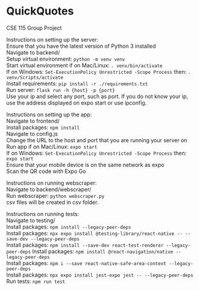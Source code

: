 # QuickQuotes
CSE 115 Group Project

Instructions on setting up the server:  
Ensure that you have the latest version of Python 3 installed  
Navigate to backend/  
Setup virtual environment: ```python -m venv venv```  
Start virtual environment if on Mac/Linux: ```. venv/bin/activate```  
If on Windows: ```Set-ExecutionPolicy Unrestricted -Scope Process``` then: ```. venv/Scripts/activate```  
Install requirements: ```pip install -r ./requirements.txt```  
Run server: ```flask run -h {host} -p {port}```  
Use your ip and select any port, such as port. If you do not know your ip, use the address displayed on expo start or use ipconfig.  

Instructions on setting up the app:  
Navigate to frontend/  
Install packages: ```npm install```  
Navigate to config.js  
Change the URL to the host and port that you are running your server on  
Run app if on Mac/Linux: ```expo start```  
If on Windows: ```Set-ExecutionPolicy Unrestricted -Scope Process``` then: ```expo start```  
Ensure that your mobile device is on the same network as expo  
Scan the QR code with Expo Go  

Instructions on running webscraper:  
Navigate to backend/webscraper/  
Run webscraper: ```python webscraper.py```  
csv files will be created in csv folder.

Instructions on running tests:  
Navigate to testing/  
Install packages: ```npm install --legacy-peer-deps```  
Install packages: ```npx expo install @testing-library/react-native -- --save-dev --legacy-peer-deps```  
Install packages: ```npm install --save-dev react-test-renderer --legacy-peer-deps``` 
Install packages: ```npm install @react-navigation/native --legacy-peer-deps```  
Install packages: ```npm i --save react-native-safe-area-context --legacy-peer-deps```  
Install packages: ```npx expo install jest-expo jest -- --legacy-peer-deps```     
Run tests: ```npm run test```  

